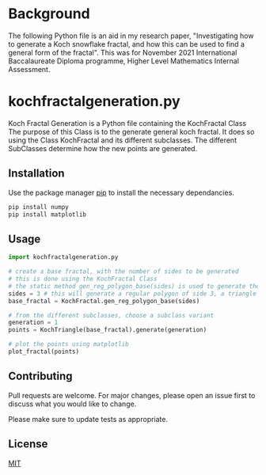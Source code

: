 # Background
The following Python file is an aid in my research paper, "Investigating how to generate a Koch snowflake fractal, and how this can be used to find a
general form of the fractal". This was for November 2021 International Baccalaureate Diploma programme, Higher Level Mathematics Internal Assessment.

# kochfractalgeneration.py

Koch Fractal Generation is a Python file containing the KochFractal Class
The purpose of this Class is to the generate general koch fractal.
It does so using the Class KochFractal and its different subclasses.
The different SubClasses determine how the new points are generated.

## Installation

Use the package manager [pip](https://pip.pypa.io/en/stable/) to install the necessary dependancies.

```bash
pip install numpy
pip install matplotlib
```

## Usage

```python
import kochfractalgeneration.py

# create a base fractal, with the number of sides to be generated
# this is done using the KochFractal Class 
# the static method gen_reg_polygon_base(sides) is used to generate the desired polygon
sides = 3 # this will generate a regular polygon of side 3, a triangle
base_fractal = KochFractal.gen_reg_polygon_base(sides)

# from the different subclasses, choose a subclass variant 
generation = 1
points = KochTriangle(base_fractal).generate(generation)

# plot the points using matplotlib
plot_fractal(points)

```

## Contributing

Pull requests are welcome. For major changes, please open an issue first
to discuss what you would like to change.

Please make sure to update tests as appropriate.

## License

[MIT](https://choosealicense.com/licenses/mit/)